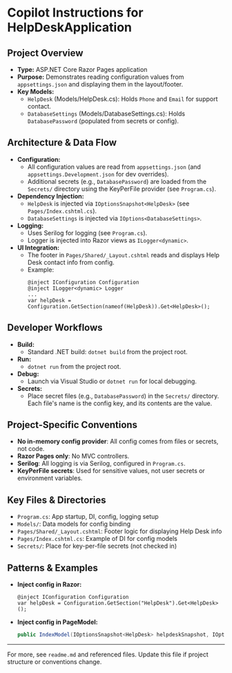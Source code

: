 # Copilot Instructions for HelpDeskApplication

## Project Overview
- **Type:** ASP.NET Core Razor Pages application
- **Purpose:** Demonstrates reading configuration values from `appsettings.json` and displaying them in the layout/footer.
- **Key Models:**
  - `HelpDesk` (Models/HelpDesk.cs): Holds `Phone` and `Email` for support contact.
  - `DatabaseSettings` (Models/DatabaseSettings.cs): Holds `DatabasePassword` (populated from secrets or config).

## Architecture & Data Flow
- **Configuration:**
  - All configuration values are read from `appsettings.json` (and `appsettings.Development.json` for dev overrides).
  - Additional secrets (e.g., `DatabasePassword`) are loaded from the `Secrets/` directory using the KeyPerFile provider (see `Program.cs`).
- **Dependency Injection:**
  - `HelpDesk` is injected via `IOptionsSnapshot<HelpDesk>` (see `Pages/Index.cshtml.cs`).
  - `DatabaseSettings` is injected via `IOptions<DatabaseSettings>`.
- **Logging:**
  - Uses Serilog for logging (see `Program.cs`).
  - Logger is injected into Razor views as `ILogger<dynamic>`.
- **UI Integration:**
  - The footer in `Pages/Shared/_Layout.cshtml` reads and displays Help Desk contact info from config.
  - Example:
    ```cshtml
    @inject IConfiguration Configuration
    @inject ILogger<dynamic> Logger
    ...
    var helpDesk = Configuration.GetSection(nameof(HelpDesk)).Get<HelpDesk>();
    ```

## Developer Workflows
- **Build:**
  - Standard .NET build: `dotnet build` from the project root.
- **Run:**
  - `dotnet run` from the project root.
- **Debug:**
  - Launch via Visual Studio or `dotnet run` for local debugging.
- **Secrets:**
  - Place secret files (e.g., `DatabasePassword`) in the `Secrets/` directory. Each file's name is the config key, and its contents are the value.

## Project-Specific Conventions
- **No in-memory config provider**: All config comes from files or secrets, not code.
- **Razor Pages only**: No MVC controllers.
- **Serilog**: All logging is via Serilog, configured in `Program.cs`.
- **KeyPerFile secrets**: Used for sensitive values, not user secrets or environment variables.

## Key Files & Directories
- `Program.cs`: App startup, DI, config, logging setup
- `Models/`: Data models for config binding
- `Pages/Shared/_Layout.cshtml`: Footer logic for displaying Help Desk info
- `Pages/Index.cshtml.cs`: Example of DI for config models
- `Secrets/`: Place for key-per-file secrets (not checked in)

## Patterns & Examples
- **Inject config in Razor:**
  ```cshtml
  @inject IConfiguration Configuration
  var helpDesk = Configuration.GetSection("HelpDesk").Get<HelpDesk>();
  ```
- **Inject config in PageModel:**
  ```csharp
  public IndexModel(IOptionsSnapshot<HelpDesk> helpdeskSnapshot, IOptions<DatabaseSettings> options)
  ```

---

For more, see `readme.md` and referenced files. Update this file if project structure or conventions change.
